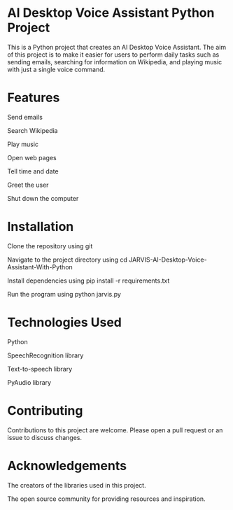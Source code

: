 # AI Desktop Voice Assistant Python Project
This is a Python project that creates an AI Desktop Voice Assistant. The aim of this project is to make it easier for users to perform daily tasks such as sending emails, searching for information on Wikipedia, and playing music with just a single voice command.

# Features

Send emails

Search Wikipedia

Play music

Open web pages

Tell time and date

Greet the user

Shut down the computer

# Installation
Clone the repository using git

Navigate to the project directory using cd JARVIS-AI-Desktop-Voice-Assistant-With-Python

Install dependencies using pip install -r requirements.txt

Run the program using python jarvis.py

# Technologies Used

Python

SpeechRecognition library

Text-to-speech library

PyAudio library

# Contributing

Contributions to this project are welcome. Please open a pull request or an issue to discuss changes.

# Acknowledgements

The creators of the libraries used in this project.

The open source community for providing resources and inspiration.
